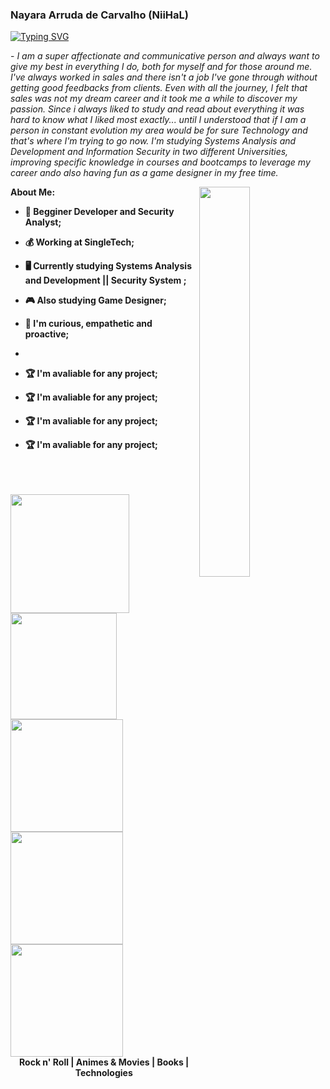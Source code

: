 ### Nayara Arruda de Carvalho (NiiHaL)



[![Typing SVG](https://readme-typing-svg.herokuapp.com?color=FF3670&size=35&center=true&vCenter=true&width=1000&lines=Welcome+to+my+GitHub+profile!;My+name+is+Nayara+Arruda;I'm+a+Security+System+Student;And+also+a+Web+Development+Enthusiast)](https://git.io/typing-svg)
 
 <p>- <i>I am a super affectionate and communicative person and always want to give my best in everything I do, both for myself and for those around me. I've always worked in sales and there isn't a job I've gone through without getting good feedbacks from clients. Even with all the journey, I felt that sales was not my dream career and it took me a while to discover my passion. Since i always liked to study and read about everything it was hard to know what I liked most exactly... until I understood that if I am a person in constant evolution my area would be for sure Technology and that's where I'm trying to go now. I'm studying Systems Analysis and Development and Information Security in two different Universities, improving specific knowledge in courses and bootcamps to leverage my career ando also having fun as a game designer in my free time.</i></p>


<img src="https://i.pinimg.com/originals/6b/5d/32/6b5d32a496de73e0dc68036ca066857e.gif" width="40%" align="right" />

<b>About Me:<b/>
- :beginner: Begginer Developer and Security Analyst;

- :moneybag: Working at SingleTech;

-  :desktop_computer: Currently studying Systems Analysis and Development || Security System ;

- :video_game: Also studying Game Designer;

- :call_me_hand: I'm curious, empathetic and proactive;
- 
- :trophy: I'm avaliable for any project;
-  :trophy: I'm avaliable for any project;
- :trophy: I'm avaliable for any project;

- :trophy: I'm avaliable for any project;

<br>
<br>
<br>


<img src="https://media.tenor.com/aOz-HUocH6IAAAAj/one-piece-pixel.gif" width ="190">
<img src="https://media.tenor.com/4jusVtAt-hAAAAAi/buggy-buggytheclown.gif" width ="170">
<img src="https://media.tenor.com/dWAyzSg88MAAAAAj/one-piece-pixel.gif" width ="180">
<img src="https://media.tenor.com/bwZru0-WXCQAAAAi/one-piece-z-studios.gif" width ="180">
<img src="https://media.tenor.com/CHKoOOKvzx4AAAAj/one-piece-franky.gif" width="180">
<br>
<div align="center">
<b>Rock n' Roll | Animes & Movies | Books | Technologies</b>
</div>
  
  

  

